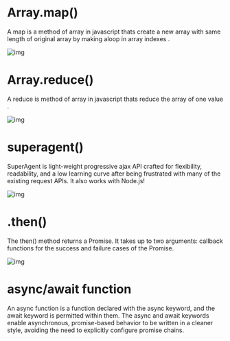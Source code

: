 # Array.map() 

A map is a method of array in javascript thats create a new array with same
length of original array by making aloop in array indexes .

![img](https://i1.wp.com/css-tricks.com/wp-content/uploads/2019/03/arrays-01.png?ssl=1)

# Array.reduce() 

A reduce is method of array in javascript thats reduce the array of one value . 

![img](https://res.cloudinary.com/practicaldev/image/fetch/s---CsNi0td--/c_imagga_scale,f_auto,fl_progressive,h_900,q_auto,w_1600/https://cl.ly/635e6f8acce6/Image%25202018-09-19%2520at%252011.21.07%2520AM.png)

# superagent() 

SuperAgent is light-weight progressive ajax API crafted for flexibility, readability, and a low learning curve after being frustrated with many of the existing request APIs. It also works with Node.js! 

![img](https://image.slidesharecdn.com/2014-03-13-fluent-140312172643-phpapp01/95/in-pursuit-of-the-holy-grail-building-isomorphic-javascript-apps-13-638.jpg?cb=1394716889)

# .then()

The then() method returns a Promise. It takes up to two arguments: callback functions for the success and failure cases of the Promise.

![img](https://developer.mozilla.org/en-US/docs/Web/JavaScript/Reference/Global_Objects/Promise/promises.png)

# async/await function 

An async function is a function declared with the async keyword, and the await keyword is permitted within them. The async and await keywords enable asynchronous, promise-based behavior to be written in a cleaner style, avoiding the need to explicitly configure promise chains.

